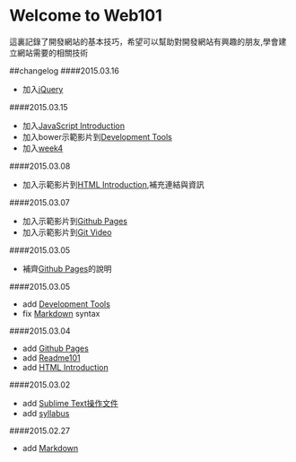 # Welcome to Web101

這裏記錄了開發網站的基本技巧，希望可以幫助對開發網站有興趣的朋友,學會建立網站需要的相關技術

##changelog
####2015.03.16
* 加入[jQuery](javascripts/jquery.md)

####2015.03.15
* 加入[JavaScript Introduction](javascripts/introduction.md)
* 加入bower示範影片到[Development Tools](html/development_tool.md)
* 加入[week4](week/week4.md)

####2015.03.08
* 加入示範影片到[HTML Introduction](html/html101.md),補充連結與資訊

####2015.03.07
* 加入示範影片到[Github Pages](git/github_page.md)
* 加入示範影片到[Git Video](git/git_video.md)

####2015.03.05
* 補齊[Github Pages](git/github_page.md)的說明

####2015.03.05
* add [Development Tools](html/development_tool.md)
* fix [Markdown](others/markdown.md) syntax

####2015.03.04
* add [Github Pages](git/github_page.md)
* add [Readme101](git/readme101.md)
* add [HTML Introduction](html/html101.md)

####2015.03.02
* add [Sublime Text操作文件](others/sublime.md)
* add [syllabus](syllabus.md)

####2015.02.27
* add [Markdown](others/markdown.md)